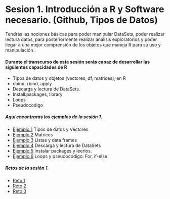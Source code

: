 # Sesion 1. Introducción a R y Software necesario. (Github, Tipos de Datos)

Tendrás las nociones básicas para poder manipular DataSets, poder realizar lectura datos, para posteriormente realizar análisis exploratorios y poder llegar a una mejor comprensión de los objetos que maneja R para su uso y manipulación .


#### Durante el transcurso de esta sesión serás capaz de desarrollar las siguientes capacidades de R 

- Tipos de datos y objetos (vectores, df, matrices), en R
- cbind, rbind, apply
- Descarga y lectura de DataSets.
- Install.packages, library
- Loops
- Pseudocodigo


##### Aquí encontraras los ejemplos de la sesión 1.
- [Ejemplo 1](https://github.com/ecoronadoj/Sesion_1/tree/main/Ejemplo_01) Tipos de datos y Vectores
- [Ejemplo 2](https://github.com/ecoronadoj/Sesion_1/tree/main/Ejemplo_02) Matrices
- [Ejemplo 3](https://github.com/ecoronadoj/Sesion_1/tree/main/Ejemplo_03) Listas y data frames
- [Ejemplo 4](https://github.com/ecoronadoj/Sesion_1/tree/main/Ejemplo_04) Descarga y lectura de DataSets
- [Ejemplo 5](https://github.com/ecoronadoj/Sesion_1/tree/main/Ejemplo_05) Instalar packages y leerlos.
- [Ejemplo 6](https://github.com/ecoronadoj/Sesion_1/tree/main/Ejemplo_06) Loops y pseudocódigo: For, if-else

##### Retos de la sesión 1.
- [Reto 1](https://github.com/ecoronadoj/Sesion_1/tree/main/Reto_1)
- [Reto 2]()
- [Reto 3]()

